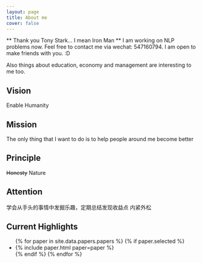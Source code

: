 ```yaml
---
layout: page
title: About me
cover: false
---
```


** Thank you Tony Stark... I mean Iron Man **
I am working on NLP problems now. Feel free to contact me via wechat: 547160794. I am open to make friends with you. :D

Also things about education, economy and management are interesting to me too. 
## Vision
Enable Humanity

## Mission
The only thing that I want to do is to help people around me become better

## Principle
~~Honesty~~ 
Nature

## Attention
学会从手头的事情中发掘乐趣，定期总结发现收益点
内紧外松

## Current Highlights

<script async src="//pagead2.googlesyndication.com/pagead/js/adsbygoogle.js"></script>
<script>
  (adsbygoogle = window.adsbygoogle || []).push({
    google_ad_client: "ca-pub-7419738440913608",
    enable_page_level_ads: true
  });
</script>

<ul>
{% for paper in site.data.papers.papers %}
  {% if paper.selected %}
  <li>
  {% include paper.html paper=paper %}
  </li>
  {% endif %}
{% endfor %}
</ul>

